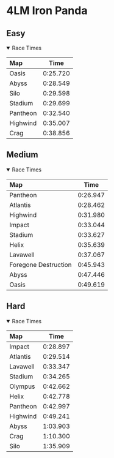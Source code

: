 # 4LM Iron Panda
## Easy
<details open>
<summary>Race Times</summary>

| Map      | Time  |
| :------------- | :-----: |
| Oasis              | 0:25.720 |
| Abyss              | 0:28.549 |
| Silo              | 0:29.598 |
| Stadium              | 0:29.699 |
| Pantheon              | 0:32.540 |
| Highwind              | 0:35.007 |
| Crag              | 0:38.856 |

</details>

## Medium
<details open>
<summary>Race Times</summary>

| Map      | Time  |
| :------------- | :-----: |
| Pantheon              | 0:26.947 |
| Atlantis              | 0:28.462 |
| Highwind              | 0:31.980 |
| Impact              | 0:33.044 |
| Stadium              | 0:33.627 |
| Helix              | 0:35.639 |
| Lavawell              | 0:37.067 |
| Foregone Destruction              | 0:45.943 |
| Abyss              | 0:47.446 |
| Oasis              | 0:49.619 |

</details>

## Hard
<details open>
<summary>Race Times</summary>

| Map      | Time  |
| :------------- | :-----: |
| Impact              | 0:28.897 |
| Atlantis              | 0:29.514 |
| Lavawell              | 0:33.347 |
| Stadium              | 0:34.265 |
| Olympus              | 0:42.662 |
| Helix              | 0:42.778 |
| Pantheon              | 0:42.997 |
| Highwind              | 0:49.241 |
| Abyss              | 1:03.903 |
| Crag              | 1:10.300 |
| Silo              | 1:35.909 |

</details>

